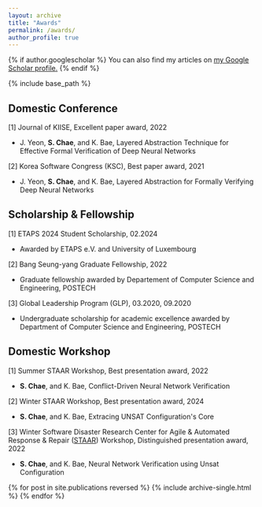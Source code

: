 ```yaml
---
layout: archive
title: "Awards"
permalink: /awards/
author_profile: true
---
```


{% if author.googlescholar %}
  You can also find my articles on <u><a href="{{author.googlescholar}}">my Google Scholar profile</a>.</u>
{% endif %}

{% include base_path %}

Domestic Conference
--------------------------
[1] Journal of KIISE, Excellent paper award, 2022
  - J. Yeon, **S. Chae**, and K. Bae, Layered Abstraction Technique for Effective Formal Verification of Deep Neural Networks

[2] Korea Software Congress (KSC), Best paper award, 2021
  - J. Yeon, **S. Chae**, and K. Bae, Layered Abstraction for Formally Verifying Deep Neural Networks


Scholarship & Fellowship
--------------------------
[1] ETAPS 2024 Student Scholarship, 02.2024
  - Awarded by ETAPS e.V. and University of Luxembourg

[2] Bang Seung-yang Graduate Fellowship, 2022
  - Graduate fellowship awarded by Departement of Computer Science and Engineering, POSTECH

[3] Global Leadership Program (GLP), 03.2020, 09.2020
  - Undergraduate scholarship for academic excellence awarded by Department of Computer Science and Engineering, POSTECH


Domestic Workshop
--------------------------
[1] Summer STAAR Workshop, Best presentation award, 2022
  - **S. Chae**, and K. Bae, Conflict-Driven Neural Network Verification

[2] Winter STAAR Workshop, Best presentation award, 2024
  - **S. Chae**, and K. Bae, Extracing UNSAT Configuration's Core

[3] Winter Software Disaster Research Center for Agile & Automated Response & Repair ([STAAR](https://staar2021.github.io/index.html)) Workshop, Distinguished presentation award, 2022
  - **S. Chae**, and K. Bae, Neural Network Verification using Unsat Configuration


{% for post in site.publications reversed %}
  {% include archive-single.html %}
{% endfor %}